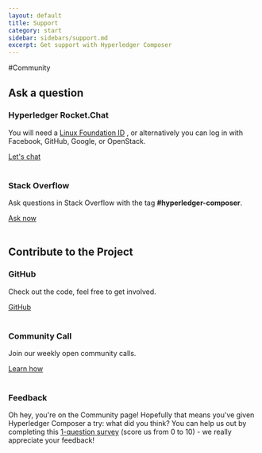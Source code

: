 ```yaml
---
layout: default
title: Support
category: start
sidebar: sidebars/support.md
excerpt: Get support with Hyperledger Composer
---
```


#Community

## Ask a question

### Hyperledger Rocket.Chat

You will need a [Linux Foundation ID](https://identity.linuxfoundation.org/) , or alternatively you can log in with Facebook, GitHub, Google, or OpenStack.

<a href="https://chat.hyperledger.org/channel/composer" class="support-button primary">Let's chat</a>
<br><br>

### Stack Overflow

Ask questions in Stack Overflow with the tag **#hyperledger-composer**.

<a href="http://stackoverflow.com/questions/tagged/hyperledger-composer" class="support-button primary">Ask now</a>
<br><br>

## Contribute to the Project

### GitHub

Check out the code, feel free to get involved.

<a href="https://github.com/hyperledger/composer" class="support-button primary">GitHub</a>
<br><br>

### Community Call

Join our weekly open community calls.

<a href="https://github.com/hyperledger/composer/wiki/" class="support-button primary">Learn how</a>
<br><br>

### Feedback

Oh hey, you're on the Community page!  Hopefully that means you've given Hyperledger Composer a try: what did you think?
You can help us out by completing this [1-question survey](https://goo.gl/forms/7YPMLP2LTN2hjIRk2) (score us from 0 to 10) - we really appreciate your feedback!
